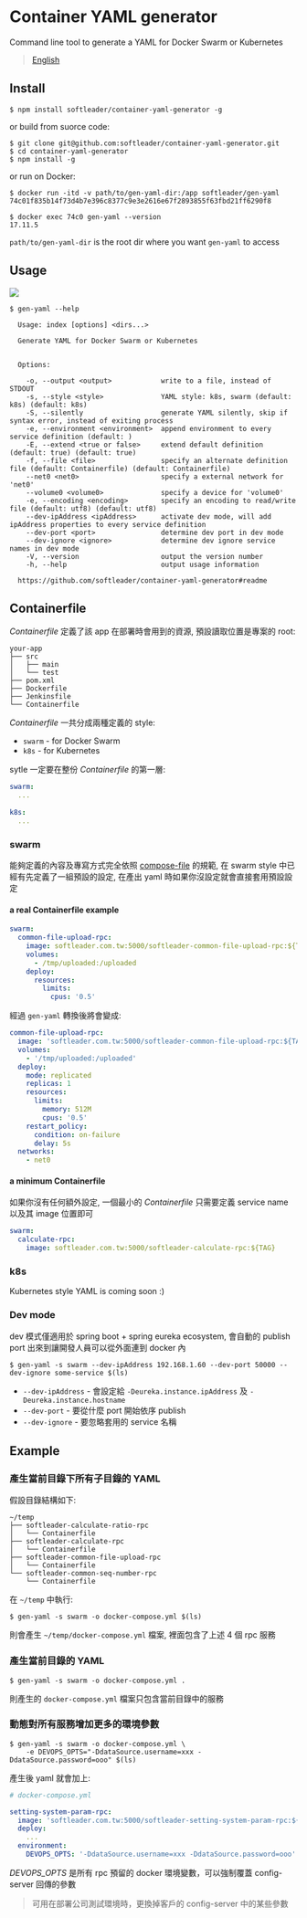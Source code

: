 # Container YAML generator

Command line tool to generate a YAML for Docker Swarm or Kubernetes

> [English](./README_en.md)

## Install

```
$ npm install softleader/container-yaml-generator -g
```

or build from suorce code:

```
$ git clone git@github.com:softleader/container-yaml-generator.git
$ cd container-yaml-generator
$ npm install -g
```

or run on Docker:

```
$ docker run -itd -v path/to/gen-yaml-dir:/app softleader/gen-yaml
74c01f835b14f73d4b7e396c8377c9e3e2616e67f2893855f63fbd21ff6290f8

$ docker exec 74c0 gen-yaml --version
17.11.5
```

`path/to/gen-yaml-dir` is the root dir where you want `gen-yaml` to access

## Usage

![](./doc/overview.svg)

```
$ gen-yaml --help

  Usage: index [options] <dirs...>

  Generate YAML for Docker Swarm or Kubernetes


  Options:

    -o, --output <output>            write to a file, instead of STDOUT
    -s, --style <style>              YAML style: k8s, swarm (default: k8s) (default: k8s)
    -S, --silently                   generate YAML silently, skip if syntax error, instead of exiting process
    -e, --environment <environment>  append environment to every service definition (default: )
    -E, --extend <true or false>     extend default definition (default: true) (default: true)
    -f, --file <file>                specify an alternate definition file (default: Containerfile) (default: Containerfile)
    --net0 <net0>                    specify a external network for 'net0'
    --volume0 <volume0>              specify a device for 'volume0'
    -e, --encoding <encoding>        specify an encoding to read/write file (default: utf8) (default: utf8)
    --dev-ipAddress <ipAddress>      activate dev mode, will add ipAddress properties to every service definition
    --dev-port <port>                determine dev port in dev mode
    --dev-ignore <ignore>            determine dev ignore service names in dev mode
    -V, --version                    output the version number
    -h, --help                       output usage information

  https://github.com/softleader/container-yaml-generator#readme
```

## Containerfile

*Containerfile* 定義了該 app 在部署時會用到的資源, 預設讀取位置是專案的 root:

```
your-app
├── src
│   ├── main
│   └── test
├── pom.xml
├── Dockerfile
├── Jenkinsfile
└── Containerfile
```

*Containerfile* 一共分成兩種定義的 style:

- `swarm` - for Docker Swarm
- `k8s` - for Kubernetes

sytle 一定要在整份 *Containerfile* 的第一層:

```yaml
swarm:
  ...
  
k8s:
  ...
```

### swarm

能夠定義的內容及專寫方式完全依照 [compose-file](https://docs.docker.com/compose/compose-file/) 的規範, 在 swarm style 中已經有先定義了一組預設的設定, 在產出 yaml 時如果你沒設定就會直接套用預設設定

#### a real Containerfile example

```yaml
swarm:
  common-file-upload-rpc:
    image: softleader.com.tw:5000/softleader-common-file-upload-rpc:${TAG}
    volumes:
      - /tmp/uploaded:/uploaded
    deploy:
      resources:
        limits:
          cpus: '0.5'
```

經過 `gen-yaml` 轉換後將會變成:

```yaml
common-file-upload-rpc:
  image: 'softleader.com.tw:5000/softleader-common-file-upload-rpc:${TAG}'
  volumes:
    - '/tmp/uploaded:/uploaded'
  deploy:
    mode: replicated
    replicas: 1
    resources:
      limits:
        memory: 512M
        cpus: '0.5'
    restart_policy:
      condition: on-failure
      delay: 5s
  networks:
    - net0
```

#### a minimum Containerfile

如果你沒有任何額外設定, 一個最小的 *Containerfile* 只需要定義 service name 以及其 image 位置即可

```yaml
swarm:
  calculate-rpc:
    image: softleader.com.tw:5000/softleader-calculate-rpc:${TAG}
```

### k8s

Kubernetes style YAML is coming soon :)

### Dev mode

dev 模式僅適用於 spring boot + spring eureka ecosystem, 會自動的 publish port 出來到讓開發人員可以從外面連到 docker 內

```
$ gen-yaml -s swarm --dev-ipAddress 192.168.1.60 --dev-port 50000 --dev-ignore some-service $(ls)
```

- `--dev-ipAddress` - 會設定給 `-Deureka.instance.ipAddress` 及  `-Deureka.instance.hostname`
- `--dev-port` - 要從什麼 port 開始依序 publish
- `--dev-ignore` - 要忽略套用的 service 名稱

## Example

### 產生當前目錄下所有子目錄的 YAML

假設目錄結構如下:

```
~/temp
├── softleader-calculate-ratio-rpc
│   └── Containerfile
├── softleader-calculate-rpc
│   └── Containerfile
├── softleader-common-file-upload-rpc
│   └── Containerfile
└── softleader-common-seq-number-rpc
    └── Containerfile
```

在 `~/temp` 中執行:

```
$ gen-yaml -s swarm -o docker-compose.yml $(ls)
```

則會產生 `~/temp/docker-compose.yml` 檔案, 裡面包含了上述 4 個 rpc 服務

### 產生當前目錄的 YAML

```
$ gen-yaml -s swarm -o docker-compose.yml .
```

則產生的 `docker-compose.yml` 檔案只包含當前目錄中的服務 

### 動態對所有服務增加更多的環境參數

```
$ gen-yaml -s swarm -o docker-compose.yml \
	-e DEVOPS_OPTS="-DdataSource.username=xxx -DdataSource.password=ooo" $(ls)
```

產生後 yaml 就會加上:

```yml
# docker-compose.yml

setting-system-param-rpc:
  image: 'softleader.com.tw:5000/softleader-setting-system-param-rpc:${TAG}'
  deploy:
    ...
  environment:
    DEVOPS_OPTS: '-DdataSource.username=xxx -DdataSource.password=ooo'
```

*DEVOPS_OPTS* 是所有 rpc 預留的 docker 環境變數，可以強制覆蓋 config-server 回傳的參數

> 可用在部署公司測試環境時，更換掉客戶的 config-server 中的某些參數
